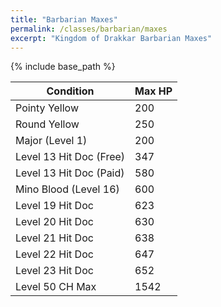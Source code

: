 ```yaml
---
title: "Barbarian Maxes"
permalink: /classes/barbarian/maxes
excerpt: "Kingdom of Drakkar Barbarian Maxes"
---
```


{% include base_path %}

Condition | Max HP
--------- | ------
Pointy Yellow           | 200
Round Yellow            | 250
Major (Level 1)         | 200
Level 13 Hit Doc (Free) | 347
Level 13 Hit Doc (Paid) | 580
Mino Blood (Level 16)   | 600
Level 19 Hit Doc        | 623
Level 20 Hit Doc        | 630
Level 21 Hit Doc        | 638
Level 22 Hit Doc        | 647
Level 23 Hit Doc        | 652
Level 50 CH Max         | 1542
